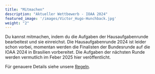 ```yaml
---
title: "Mitmachen"
description: "Aktueller Wettbewerb - IOAA 2024"
featured_image: '/images/Victor_Hugo-Hunchback.jpg'
weight: "2"
---
```


Du kannst mitmachen, indem du die Aufgaben der Hausaufgabenrunde bearbeitest und sie einreichst. Die Hausaufgabenrunde 2024 ist leider schon vorbei, momentan werden die Finalisten der Bundesrunde auf die IOAA 2024 in Brasilien vorbereitet. Die Aufgaben der nächsten Runde werden vermutlich im Feber 2025 hier veröffentlicht.

Für genauere Details siehe unsere [Regeln](/informationen/regeln/).

<!-- Du kannst ab sofort die Aufgaben der [Hausaufgabenrunde](/files/Hausaufgabenrunde_IOAA-Austria_2024.pdf) bearbeiten. Die Lösungen können bis zum **01.04.2024 (23:59 Uhr)** als E-Mail bei [astro-olympiad@outlook.com](mailto:astro-olympiad@outlook.com) eingereicht werden. Die Lösungen dürfen handschriftlich oder am Computer erstellt werden und sollen als eine PDF-Datei im Format **vorname-nachname.pdf** abgegeben werden. Erwähne außerdem in deiner E-Mail deinen **Vornamen**, **Nachnamen** sowie deine **Schule** und **Klassenstufe**.

Die Aufgaben sollen allein bearbeitet werden, aber es dürfen alle Hilfsmittel wie Bücher, das Internet und Programme wie Stellarium zu Rat gezogen werden. Allerdings muss deren Verwendung, sofern es über Standardwissen hinausgeht, in der Lösung gekennzeichnet werden. Die Aufgaben sind auch ohne externe Hilfe lösbar.

Für genauere Details siehe unsere [Regeln](/informationen/regeln/).

[Download Hausaufgabenrunde](/files/Hausaufgabenrunde_IOAA-Austria_2024.pdf) -->


<!-- Die Einsendung erfolgt per E-Mail bis zumDu kannst dich ab sofort über dieses [Formular](https://docs.google.com/forms/d/e/1FAIpQLScDMiZDkT5CRFm0Ve6v6EuCvUpXDUsQLmKYvoIyAMnWZ3aWag/viewform) registrieren, weitere Informationen werden später per Mail folgen. Die Aufgaben der Hausaufgabenrunde werden ab Jänner verfügbar sein und die Bearbeitung ist bis Ende März möglich. Genaue Instruktionen wirst du von uns per E-Mail noch erhalten. -->
